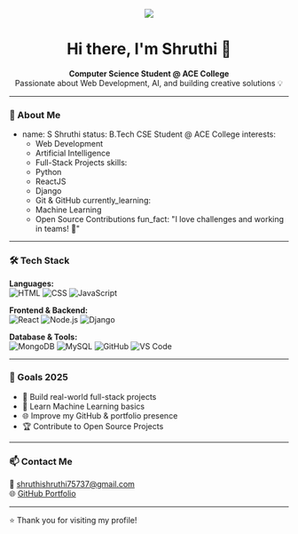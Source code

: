 <p align="center">
  <img src="https://capsule-render.vercel.app/api?type=rect&color=ff80b5,9089fc&height=180&section=header&text=Hey%20there!%20I'm%20Shruthi%20🚀&fontSize=35&fontColor=ffffff&fontAlign=70&desc=Aspiring%20Developer%20%7C%20Web%20%26%20AI%20Enthusiast&descAlign=70&descSize=18&descColor=ffffff" />
</p>


<h1 align="center">Hi there, I'm Shruthi 👋</h1>

<p align="center">
  <b>Computer Science Student @ ACE College</b><br>
  Passionate about Web Development, AI, and building creative solutions 💡
</p>

---

### 💫 About Me
- name: S Shruthi 
status: B.Tech CSE Student @ ACE College
interests:
  - Web Development
  - Artificial Intelligence
  - Full-Stack Projects
skills:
  - Python
  - ReactJS
  - Django
  - Git & GitHub
currently_learning:
  - Machine Learning
  - Open Source Contributions
fun_fact: "I love challenges and working in teams! 💪"


---

### 🛠 Tech Stack

**Languages:**  
![HTML](https://img.shields.io/badge/-HTML-E34F26?style=flat&logo=html5&logoColor=white)
![CSS](https://img.shields.io/badge/-CSS-1572B6?style=flat&logo=css3)
![JavaScript](https://img.shields.io/badge/-JavaScript-F7DF1E?style=flat&logo=javascript&logoColor=black)

**Frontend & Backend:**  
![React](https://img.shields.io/badge/-React-61DAFB?style=flat&logo=react&logoColor=black)
![Node.js](https://img.shields.io/badge/-Node.js-339933?style=flat&logo=node.js&logoColor=white)
![Django](https://img.shields.io/badge/-Django-092E20?style=flat&logo=django&logoColor=white)

**Database & Tools:**  
![MongoDB](https://img.shields.io/badge/-MongoDB-47A248?style=flat&logo=mongodb&logoColor=white)
![MySQL](https://img.shields.io/badge/-MySQL-4479A1?style=flat&logo=mysql&logoColor=white)
![GitHub](https://img.shields.io/badge/-GitHub-181717?style=flat&logo=github)
![VS Code](https://img.shields.io/badge/-VSCode-007ACC?style=flat&logo=visual-studio-code)

---

### 🎯 Goals 2025

- 🚀 Build real-world full-stack projects  
- 🧠 Learn Machine Learning basics  
- 🌐 Improve my GitHub & portfolio presence  
- 🏆 Contribute to Open Source Projects  

---

### 📫 Contact Me

📧 shruthishruthi75737@gmail.com  
🌐 [GitHub Portfolio](https://github.com/shruthi280103)

---

⭐️ Thank you for visiting my profile!
